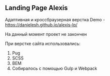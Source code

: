 ## Landing Page Alexis
Адаптивная и кроссбраузерная верстка
Demo - https://danielesh.github.io/alexis-lp/

На данный момент проект не закончен

При верстке сайта использовались:
1. Pug
2. SCSS
3. BEM
4. Собиралось с помощью Gulp и Webpack
